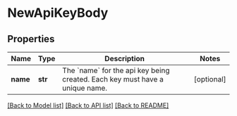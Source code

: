 # NewApiKeyBody

## Properties
Name | Type | Description | Notes
------------ | ------------- | ------------- | -------------
**name** | **str** | The &#x60;name&#x60; for the api key being created. Each key must have a unique name. | [optional] 

[[Back to Model list]](../README.md#documentation-for-models) [[Back to API list]](../README.md#documentation-for-api-endpoints) [[Back to README]](../README.md)


